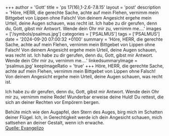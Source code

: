 +++
author = 'Gott'
title = 'ps 17(16),1-2.6-7.8.15'
layout = 'post'
description = 'Höre, HERR, die gerechte Sache,  achte auf mein Flehen,  vernimm mein Bittgebet von Lippen ohne Falsch! Von deinem Angesicht ergehe mein Urteil,  deine Augen schauen, was recht ist.  Ich habe zu dir gerufen, denn du, Gott, gibst mir Antwort.  Wende dein Ohr mir zu, vernimm me....'
images = ['/symbols/psalmus.jpg']
categories = ['PSALMUS']
tags = ['PSALMUS']
date = '2024-09-20 07:00:32 +0100'
summary = 'Höre, HERR, die gerechte Sache,  achte auf mein Flehen,  vernimm mein Bittgebet von Lippen ohne Falsch! Von deinem Angesicht ergehe mein Urteil,  deine Augen schauen, was recht ist.  Ich habe zu dir gerufen, denn du, Gott, gibst mir Antwort.  Wende dein Ohr mir zu, vernimm me....'
linkedsummaryImage = 'psalmus.jpg'
keepImageRatio = 'true'
+++
Höre, HERR, die gerechte Sache, 
achte auf mein Flehen, 
vernimm mein Bittgebet von Lippen ohne Falsch!
Von deinem Angesicht ergehe mein Urteil, 
deine Augen schauen, was recht ist.

Ich habe zu dir gerufen, denn du, Gott, gibst mir Antwort. 
Wende dein Ohr mir zu, vernimm meine Rede!
Wunderbar erweise deine Huld! 
Du rettest, die sich an deiner Rechten vor Empörern bergen.<!--more-->

Behüte mich wie den Augapfel, den Stern des Auges, 
birg mich im Schatten deiner Flügel.
Ich, in Gerechtigkeit werde ich dein Angesicht schauen, 
mich sattsehen an deiner Gestalt, wenn ich erwache.<br> [Quelle: Evangelizo](https://evangeliumtagfuertag.org/DE/gospel)